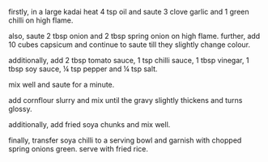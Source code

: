 firstly, in a large kadai heat 4 tsp oil and saute 3 clove garlic and 1 green chilli on high flame.

also, saute 2 tbsp onion and 2 tbsp spring onion on high flame.
further, add 10 cubes capsicum and continue to saute till they slightly change colour.

additionally, add 2 tbsp tomato sauce, 1 tsp chilli sauce, 1 tbsp vinegar, 1 tbsp soy sauce, ¼ tsp pepper and ¼ tsp salt.

mix well and saute for a minute.

add cornflour slurry and mix until the gravy slightly thickens and turns glossy.

additionally, add fried soya chunks and mix well.

finally, transfer soya chilli to a serving bowl and garnish with 
chopped spring onions green. serve with fried rice.
